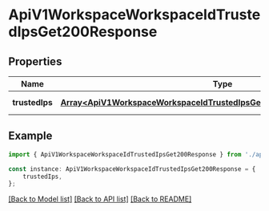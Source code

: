 # ApiV1WorkspaceWorkspaceIdTrustedIpsGet200Response


## Properties

Name | Type | Description | Notes
------------ | ------------- | ------------- | -------------
**trustedIps** | [**Array&lt;ApiV1WorkspaceWorkspaceIdTrustedIpsGet200ResponseTrustedIpsInner&gt;**](ApiV1WorkspaceWorkspaceIdTrustedIpsGet200ResponseTrustedIpsInner.md) |  | [default to undefined]

## Example

```typescript
import { ApiV1WorkspaceWorkspaceIdTrustedIpsGet200Response } from './api';

const instance: ApiV1WorkspaceWorkspaceIdTrustedIpsGet200Response = {
    trustedIps,
};
```

[[Back to Model list]](../README.md#documentation-for-models) [[Back to API list]](../README.md#documentation-for-api-endpoints) [[Back to README]](../README.md)
